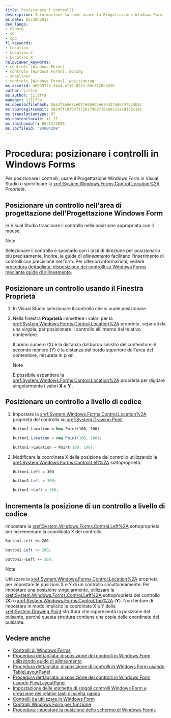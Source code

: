 ```yaml
---
title: Posizionare i controlli
description: Informazioni su come usare la Progettazione Windows Form in Visual Studio o la proprietà Location per posizionare i controlli.
ms.date: 03/30/2017
dev_langs:
- csharp
- vb
- cpp
f1_keywords:
- Location
- Location.Y
- Location.X
helpviewer_keywords:
- controls [Windows Forms]
- controls [Windows Forms], moving
- snaplines
- controls [Windows Forms], positioning
ms.assetid: 4693977e-34a4-4f19-8221-68c3120c2b2b
author: jillre
ms.author: jillfra
manager: jillfra
ms.openlocfilehash: 0aa3faade71e0f7e0a9d5e676327a80747524b8c
ms.sourcegitcommit: 3824ff187947572b274b9715b60c11269335c181
ms.translationtype: MT
ms.contentlocale: it-IT
ms.lasthandoff: 06/17/2020
ms.locfileid: "84904299"
---
```

# <a name="how-to-position-controls-on-windows-forms"></a>Procedura: posizionare i controlli in Windows Forms

Per posizionare i controlli, usare il Progettazione Windows Form in Visual Studio o specificare la <xref:System.Windows.Forms.Control.Location%2A> Proprietà.

## <a name="position-a-control-on-the-design-surface-of-the-windows-forms-designer"></a>Posizionare un controllo nell'area di progettazione dell'Progettazione Windows Form

In Visual Studio trascinare il controllo nella posizione appropriata con il mouse.

> [!NOTE]
> Selezionare il controllo e spostarlo con i tasti di direzione per posizionarlo più precisamente. Inoltre, le guide di *allineamento* facilitano l'inserimento di controlli con precisione nel form. Per ulteriori informazioni, vedere [procedura dettagliata: disposizione dei controlli su Windows Forms mediante guide di allineamento](walkthrough-arranging-controls-on-windows-forms-using-snaplines.md).

## <a name="position-a-control-using-the-properties-window"></a>Posizionare un controllo usando il Finestra Proprietà

1. In Visual Studio selezionare il controllo che si vuole posizionare.

2. Nella finestra **Proprietà** immettere i valori per la <xref:System.Windows.Forms.Control.Location%2A> proprietà, separati da una virgola, per posizionare il controllo all'interno del relativo contenitore.

   Il primo numero (X) è la distanza dal bordo sinistro del contenitore; il secondo numero (Y) è la distanza dal bordo superiore dell'area del contenitore, misurata in pixel.

   > [!NOTE]
   > È possibile espandere la <xref:System.Windows.Forms.Control.Location%2A> proprietà per digitare singolarmente i valori **X** e **Y** .

## <a name="position-a-control-programmatically"></a>Posizionare un controllo a livello di codice

1. Impostare la <xref:System.Windows.Forms.Control.Location%2A> proprietà del controllo su <xref:System.Drawing.Point> .

    ```vb
    Button1.Location = New Point(100, 100)
    ```

    ```csharp
    button1.Location = new Point(100, 100);
    ```

    ```cpp
    button1->Location = Point(100, 100);
    ```

2. Modificare la coordinata X della posizione del controllo utilizzando la <xref:System.Windows.Forms.Control.Left%2A> sottoproprietà.

    ```vb
    Button1.Left = 300
    ```

    ```csharp
    button1.Left = 300;
    ```

    ```cpp
    button1->Left = 300;
    ```

## <a name="increment-a-controls-location-programmatically"></a>Incrementa la posizione di un controllo a livello di codice

Impostare la <xref:System.Windows.Forms.Control.Left%2A> sottoproprietà per incrementare la coordinata X del controllo.

```vb
Button1.Left += 200
```

```csharp
button1.Left += 200;
```

```cpp
button1->Left += 200;
```

> [!NOTE]
> Utilizzare la <xref:System.Windows.Forms.Control.Location%2A> proprietà per impostare le posizioni X e Y di un controllo simultaneamente. Per impostare una posizione singolarmente, utilizzare la <xref:System.Windows.Forms.Control.Left%2A> sottoproprietà del controllo (**X**) o <xref:System.Windows.Forms.Control.Top%2A> (**Y**). Non tentare di impostare in modo implicito le coordinate X e Y della <xref:System.Drawing.Point> struttura che rappresenta la posizione del pulsante, perché questa struttura contiene una copia delle coordinate del pulsante.

## <a name="see-also"></a>Vedere anche

- [Controlli di Windows Forms](index.md)
- [Procedura dettagliata: disposizione dei controlli in Windows Form utilizzando guide di allineamento](walkthrough-arranging-controls-on-windows-forms-using-snaplines.md)
- [Procedura dettagliata: disposizione di controlli in Windows Form usando TableLayoutPanel](walkthrough-arranging-controls-on-windows-forms-using-a-tablelayoutpanel.md)
- [Procedura dettagliata: disposizione dei controlli in Windows Form usando FlowLayoutPanel](walkthrough-arranging-controls-on-windows-forms-using-a-flowlayoutpanel.md)
- [Impostazione delle etichette di singoli controlli Windows Form e creazione dei relativi tasti di scelta rapida](labeling-individual-windows-forms-controls-and-providing-shortcuts-to-them.md)
- [Controlli da utilizzare in Windows Form](controls-to-use-on-windows-forms.md)
- [Controlli Windows Form per funzione](windows-forms-controls-by-function.md)
- [Procedura: impostare la posizione dello schermo di Windows Forms](https://docs.microsoft.com/previous-versions/visualstudio/visual-studio-2010/52aha046(v=vs.100))
